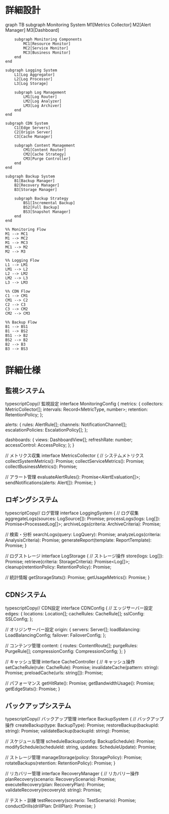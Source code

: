 # 詳細設計

graph TB
    subgraph Monitoring System
        M1[Metrics Collector]
        M2[Alert Manager]
        M3[Dashboard]
        
        subgraph Monitoring Components
            MC1[Resource Monitor]
            MC2[Service Monitor]
            MC3[Business Monitor]
        end
    end

    subgraph Logging System
        L1[Log Aggregator]
        L2[Log Processor]
        L3[Log Storage]
        
        subgraph Log Management
            LM1[Log Router]
            LM2[Log Analyzer]
            LM3[Log Archiver]
        end
    end

    subgraph CDN System
        C1[Edge Servers]
        C2[Origin Server]
        C3[Cache Manager]
        
        subgraph Content Management
            CM1[Content Router]
            CM2[Cache Strategy]
            CM3[Purge Controller]
        end
    end

    subgraph Backup System
        B1[Backup Manager]
        B2[Recovery Manager]
        B3[Storage Manager]
        
        subgraph Backup Strategy
            BS1[Incremental Backup]
            BS2[Full Backup]
            BS3[Snapshot Manager]
        end
    end

    %% Monitoring Flow
    M1 --> MC1
    M1 --> MC2
    M1 --> MC3
    MC1 --> M2
    M2 --> M3

    %% Logging Flow
    L1 --> LM1
    LM1 --> L2
    L2 --> LM2
    LM2 --> L3
    L3 --> LM3

    %% CDN Flow
    C1 --> CM1
    CM1 --> C2
    C2 --> C3
    C3 --> CM2
    CM2 --> CM3

    %% Backup Flow
    B1 --> BS1
    B1 --> BS2
    BS1 --> B2
    BS2 --> B2
    B2 --> B3
    B3 --> BS3


# 詳細仕様

## 監視システム

typescriptCopy// 監視設定
interface MonitoringConfig {
  metrics: {
    collectors: MetricCollector[];
    intervals: Record<MetricType, number>;
    retention: RetentionPolicy;
  };
  
  alerts: {
    rules: AlertRule[];
    channels: NotificationChannel[];
    escalationPolicies: EscalationPolicy[];
  };
  
  dashboards: {
    views: DashboardView[];
    refreshRate: number;
    accessControl: AccessPolicy;
  };
}

// メトリクス収集
interface MetricsCollector {
  // システムメトリクス
  collectSystemMetrics(): Promise<SystemMetrics>;
  collectServiceMetrics(): Promise<ServiceMetrics>;
  collectBusinessMetrics(): Promise<BusinessMetrics>;
  
  // アラート管理
  evaluateAlertRules(): Promise<AlertEvaluation[]>;
  sendNotifications(alerts: Alert[]): Promise<void>;
}

## ロギングシステム

typescriptCopy// ログ管理
interface LoggingSystem {
  // ログ収集
  aggregateLogs(sources: LogSource[]): Promise<void>;
  processLogs(logs: Log[]): Promise<ProcessedLog[]>;
  archiveLogs(criteria: ArchiveCriteria): Promise<void>;
  
  // 検索・分析
  searchLogs(query: LogQuery): Promise<SearchResult>;
  analyzeLogs(criteria: AnalysisCriteria): Promise<Analysis>;
  generateReport(template: ReportTemplate): Promise<Report>;
}

// ログストレージ
interface LogStorage {
  // ストレージ操作
  store(logs: Log[]): Promise<void>;
  retrieve(criteria: StorageCriteria): Promise<Log[]>;
  cleanup(retentionPolicy: RetentionPolicy): Promise<void>;
  
  // 統計情報
  getStorageStats(): Promise<StorageStats>;
  getUsageMetrics(): Promise<UsageMetrics>;
}

## CDNシステム

typescriptCopy// CDN設定
interface CDNConfig {
  // エッジサーバー設定
  edges: {
    locations: Location[];
    cacheRules: CacheRule[];
    sslConfig: SSLConfig;
  };
  
  // オリジンサーバー設定
  origin: {
    servers: Server[];
    loadBalancing: LoadBalancingConfig;
    failover: FailoverConfig;
  };
  
  // コンテンツ管理
  content: {
    routes: ContentRoute[];
    purgeRules: PurgeRule[];
    compressionConfig: CompressionConfig;
  };
}

// キャッシュ管理
interface CacheController {
  // キャッシュ操作
  setCacheRule(rule: CacheRule): Promise<void>;
  invalidateCache(pattern: string): Promise<void>;
  preloadCache(urls: string[]): Promise<void>;
  
  // パフォーマンス
  getHitRate(): Promise<number>;
  getBandwidthUsage(): Promise<BandwidthStats>;
  getEdgeStats(): Promise<EdgeStats>;
}

## バックアップシステム

typescriptCopy// バックアップ管理
interface BackupSystem {
  // バックアップ操作
  createBackup(type: BackupType): Promise<Backup>;
  restoreBackup(backupId: string): Promise<RestoreResult>;
  validateBackup(backupId: string): Promise<ValidationResult>;
  
  // スケジュール管理
  scheduleBackup(config: BackupSchedule): Promise<void>;
  modifySchedule(scheduleId: string, updates: ScheduleUpdate): Promise<void>;
  
  // ストレージ管理
  manageStorage(policy: StoragePolicy): Promise<void>;
  rotateBackups(retention: RetentionPolicy): Promise<void>;
}

// リカバリー管理
interface RecoveryManager {
  // リカバリー操作
  planRecovery(scenario: RecoveryScenario): Promise<RecoveryPlan>;
  executeRecovery(plan: RecoveryPlan): Promise<RecoveryResult>;
  validateRecovery(recoveryId: string): Promise<ValidationResult>;
  
  // テスト・訓練
  testRecovery(scenario: TestScenario): Promise<TestResult>;
  conductDrills(drillPlan: DrillPlan): Promise<DrillResult>;
}